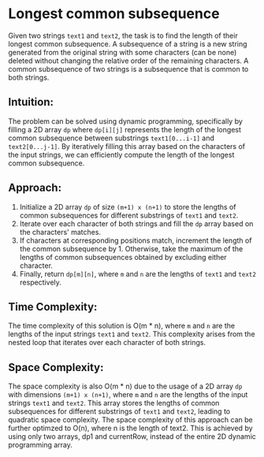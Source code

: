 # Longest common subsequence

Given two strings `text1` and `text2`, the task is to find the length of their longest common subsequence. A subsequence of a string is a new string generated from the original string with some characters (can be none) deleted without changing the relative order of the remaining characters. A common subsequence of two strings is a subsequence that is common to both strings.

## Intuition:
The problem can be solved using dynamic programming, specifically by filling a 2D array `dp` where `dp[i][j]` represents the length of the longest common subsequence between substrings `text1[0...i-1]` and `text2[0...j-1]`. By iteratively filling this array based on the characters of the input strings, we can efficiently compute the length of the longest common subsequence.

## Approach:
1. Initialize a 2D array `dp` of size `(m+1) x (n+1)` to store the lengths of common subsequences for different substrings of `text1` and `text2`.
2. Iterate over each character of both strings and fill the `dp` array based on the characters' matches.
3. If characters at corresponding positions match, increment the length of the common subsequence by 1. Otherwise, take the maximum of the lengths of common subsequences obtained by excluding either character.
4. Finally, return `dp[m][n]`, where `m` and `n` are the lengths of `text1` and `text2` respectively.

## Time Complexity:
The time complexity of this solution is O(m * n), where `m` and `n` are the lengths of the input strings `text1` and `text2`. This complexity arises from the nested loop that iterates over each character of both strings.

## Space Complexity:
The space complexity is also O(m * n) due to the usage of a 2D array `dp` with dimensions `(m+1) x (n+1)`, where `m` and `n` are the lengths of the input strings `text1` and `text2`. This array stores the lengths of common subsequences for different substrings of `text1` and `text2`, leading to quadratic space complexity.
The space complexity of this approach can be further optimzed to O(n), where n is the length of text2. This is achieved by using only two arrays, dp1 and currentRow, instead of the entire 2D dynamic programming array.